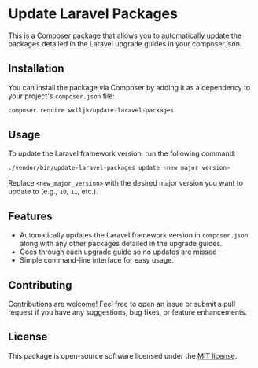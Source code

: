 # Update Laravel Packages

This is a Composer package that allows you to automatically update the packages detailed in the Laravel upgrade guides in your composer.json.

## Installation

You can install the package via Composer by adding it as a dependency to your project's `composer.json` file:

```bash
composer require wxlljk/update-laravel-packages
```

## Usage

To update the Laravel framework version, run the following command:

```bash
./vendor/bin/update-laravel-packages update <new_major_version>
```

Replace `<new_major_version>` with the desired major version you want to update to (e.g., `10`, `11`, etc.).

## Features

- Automatically updates the Laravel framework version in `composer.json` along with any other packages detailed in the upgrade guides.
- Goes through each upgrade guide so no updates are missed
- Simple command-line interface for easy usage.

## Contributing

Contributions are welcome! Feel free to open an issue or submit a pull request if you have any suggestions, bug fixes, or feature enhancements.

## License

This package is open-source software licensed under the [MIT license](https://opensource.org/licenses/MIT).
